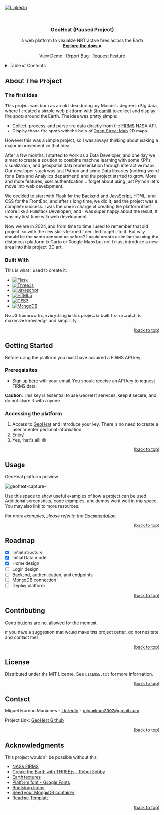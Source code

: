<a id="readme-top"></a>

<!-- PROJECT SHIELDS -->
[![LinkedIn][linkedinbadge]][linkedinurl]

<!-- PROJECT LOGO -->
<br/>
<div align="center">
  <h3 align="center">GeoHeat (Paused Project)</h3>
  <p align="center">
    A web platform to visualize NRT active fires across the Earth
    <br/>
    <a href="#"><strong>Explore the docs »</strong></a>
    <br/>
    <br/>
    <a href="#readme-demo">View Demo</a>
    ·
    <a href="#">Report Bug</a>
    ·
    <a href="#">Request Feature</a>
  </p>
</div>

<!-- TABLE OF CONTENTS -->
<details>
  <summary>Table of Contents</summary>
  <ol>
    <li>
      <a href="#about-the-project">About The Project</a>
      <ul>
        <li><a href="#built-with">Built With</a></li>
      </ul>
    </li>
    <li>
      <a href="#getting-started">Getting Started</a>
      <ul>
        <li><a href="#prerequisites">Prerequisites</a></li>
        <li><a href="#installation">Installation</a></li>
      </ul>
    </li>
    <li><a href="#usage">Usage</a></li>
    <li><a href="#roadmap">Roadmap</a></li>
    <li><a href="#contributing">Contributing</a></li>
    <li><a href="#license">License</a></li>
    <li><a href="#contact">Contact</a></li>
    <li><a href="#acknowledgments">Acknowledgments</a></li>
  </ol>
</details>

<!-- ABOUT THE PROJECT -->
## About The Project

### The first idea

This project was born as an old idea during my Master's degree in Big data, where I created a simple web platform with [Streamlit][streamliturl] to collect and display fire spots around the Earth.
The idea was pretty simple:
* Collect, process, and parse fire data directly from the [FIRMS][firmsurl] NASA API.
* Display those fire spots with the help of [Open Street Map][opentreetmapurl] 2D maps.

However this was a simple project, so I was always thinking about making a major improvement on that idea...

After a few months, I started to work as a Data Developer, and one day we aimed to create a solution to combine machine learning with some KPI's visualization, and geospatial data representation through interactive maps. 
Our developer stack was just Python and some Data libraries (nothing weird for a Data and Analytics department) and the project started to grow. 
More and more features, user authentication... forget about using just Python let's move into web development.

We decided to start with Flask for the Backend and JavaScript, HTML, and CSS for the FrontEnd, and after a long time, we did it, and the project was a complete success.
I was the one in charge of creating the platform itself (more like a Fullstack Developer), and I was super happy about the result, It was my first time with web development.

Now we are in 2024, and from time to time I used to remember that old project, so with the new skills learned I decided to get into it. 
But why should be the same concept as before? I could create a similar (keeping the distances) platform to Carto or Google Maps but no! I must introduce a new area into this project: 3D art.

### Built With

This is what I used to create it:

* [![Flask][flaskbadge]][flaskurl]
* [![Three.js][threejsbadge]][threejsurl]
* [![Javascript][javascriptbadge]][javascripturl]
* [![HTML5][htmlbadge]][htmlurl]
* [![CSS3][cssbadge]][cssurl]
* [![MongoDB][mongodbbadge]][mongodburl]

No JS frameworks, everything in this project is built from scratch to maximize knowledge and simplicity.
<p align="right">(<a href="#readme-top">back to top</a>)</p>

<!-- GETTING STARTED -->
## Getting Started

Before using the platform you must have acquired a FIRMS API key.

### Prerequisites

* Sign up [here][firmskeyurl] with your email. You should receive an API key to request FIRMS data.

**Caution**: This key is essential to use GeoHeat services, keep it secure, and do not share it with anyone.

### Accessing the platform

1. Access to [GeoHeat][geoheaturl] and introduce your key. There is no need to create a user or enter personal information.
2. Enjoy!
3. Yes, that's all! :smile:

<p align="right">(<a href="#readme-top">back to top</a>)</p>

<!-- USAGE EXAMPLES -->
## Usage

GeoHeat platform preview
<a id="readme-demo"></a>

![geoheat-capture-1](https://github.com/user-attachments/assets/de32545b-04cf-465e-9299-d850cc0f1569)

Use this space to show useful examples of how a project can be used. Additional screenshots, code examples, and demos work well in this space. You may also link to more resources.

_For more examples, please refer to the [Documentation](https://example.com)_

<p align="right">(<a href="#readme-top">back to top</a>)</p>

<!-- ROADMAP -->
## Roadmap

- [x] Initial structure
- [x] Initial Data model
- [x] Home design
- [ ] Login design
- [ ] Backend, authentication, and endpoints
- [ ] MongoDB connection
- [ ] Deploy platform

<p align="right">(<a href="#readme-top">back to top</a>)</p>

<!-- CONTRIBUTING -->
## Contributing

Contributions are not allowed for the moment.

If you have a suggestion that would make this project better, do not hesitate and contact me! 

<p align="right">(<a href="#readme-top">back to top</a>)</p>

<!-- LICENSE -->
## License

Distributed under the MIT License. See `LICENSE.txt` for more information.

<p align="right">(<a href="#readme-top">back to top</a>)</p>

<!-- CONTACT -->
## Contact

Miguel Moreno Mardones - [LinkedIn][linkedinurl] - miguelmm2507@gmail.com

Project Link: [GeoHeat Github][projecturl]

<p align="right">(<a href="#readme-top">back to top</a>)</p>

<!-- ACKNOWLEDGMENTS -->
## Acknowledgments

This project wouldn't be possible without this:

* [NASA FIRMS][firmsurl]
* [Create the Earth with THREE.js - Robot Bobby ](https://www.youtube.com/watch?v=FntV9iEJ0tU&t=567s)
* [Earth textures](https://planetpixelemporium.com/earth8081.html?PayerID=HYTPQXJQUZPRN)
* [Platform font - Google Fonts](https://fonts.google.com/?query=Quicksand)
* [Bootstrap Icons](https://react-icons.github.io/react-icons/search)
* [Seed your MongoDB container](https://shantanoo-desai.github.io/posts/technology/seeding-mongodb-docker-compose/)
* [Readme Template](https://github.com/othneildrew/Best-README-Template)

<p align="right">(<a href="#readme-top">back to top</a>)</p>

<!-- MARKDOWN LINKS & IMAGES -->
[projecturl]: https://github.com/FRM95/GeoHeat
[geoheaturl]: https://github.com/FRM95/GeoHeat
[product-screenshot]: images/screenshot.png
[linkedinbadge]: https://img.shields.io/badge/-LinkedIn-black.svg?style=for-the-badge&logo=linkedin&colorB=555
[linkedinurl]: https://linkedin.com/in/miguelm25m
[streamliturl]: https://streamlit.io/
[firmsurl]: https://firms.modaps.eosdis.nasa.gov/
[opentreetmapurl]: https://www.openstreetmap.org/
[firmskeyurl]: https://firms.modaps.eosdis.nasa.gov/api/map_key/
[flaskurl]: https://flask.palletsprojects.com/en/3.0.x/
[flaskbadge]: https://img.shields.io/badge/Flask-52BBE6?logo=flask&logoColor=black&logoWidth=20
[threejsurl]: https://threejs.org/
[threejsbadge]: https://img.shields.io/badge/Threejs-A9792B?logo=threedotjs&logoColor=black&logoWidth=20
[javascripturl]: https://developer.mozilla.org/en/docs/Web/JavaScript
[javascriptbadge]: https://img.shields.io/badge/Javascript-F7DF1E?logo=javascript&logoColor=black&logoWidth=20
[mongodburl]: https://www.mongodb.com/es
[mongodbbadge]: https://img.shields.io/badge/MongoDB-02B78F?logo=mongodb&logoColor=black&logoWidth=20
[htmlurl]: https://developer.mozilla.org/en/docs/Web/HTML
[htmlbadge]: https://img.shields.io/badge/HTML-E34F26?logo=html5&logoColor=black&logoWidth=20
[cssurl]: https://developer.mozilla.org/en/docs/Web/CSS
[cssbadge]: https://img.shields.io/badge/CSS-4051B5?logo=css3&logoColor=black&logoWidth=20
